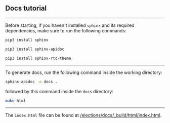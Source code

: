 ## Docs tutorial

---

Before starting, if you haven't installed `sphinx` and its required dependencies, make sure to run the following commands:

```Bash
pip3 install sphinx
```

```Bash
pip3 install sphinx-apidoc
```

```Bash
pip3 install sphinx-rtd-theme
```

---

To generate docs, run the following command inside the working directory:

```Bash
sphinx-apidoc -o docs .
```

followed by this command inside the `docs` directory:

```Bash
make html
```

---

The `index.html` file can be found at [/elections/docs/_build/html/index.html](_build/html/index.html).
